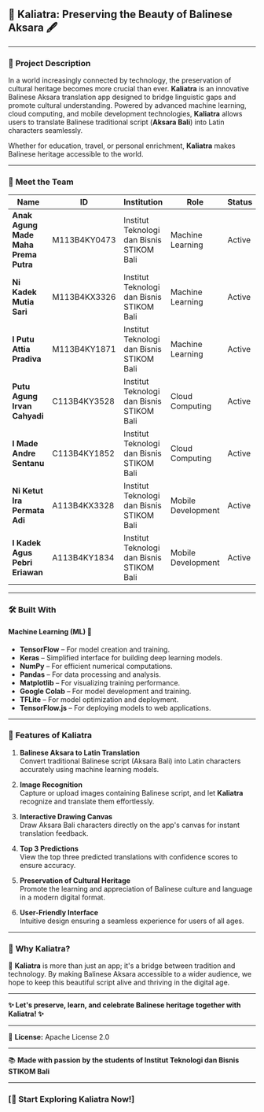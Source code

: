 ## 🌺 **Kaliatra: Preserving the Beauty of Balinese Aksara** 🖋️

---

### 📜 **Project Description**

In a world increasingly connected by technology, the preservation of cultural heritage becomes more crucial than ever. **Kaliatra** is an innovative Balinese Aksara translation app designed to bridge linguistic gaps and promote cultural understanding. Powered by advanced machine learning, cloud computing, and mobile development technologies, **Kaliatra** allows users to translate Balinese traditional script (**Aksara Bali**) into Latin characters seamlessly.

Whether for education, travel, or personal enrichment, **Kaliatra** makes Balinese heritage accessible to the world.

---

### 👥 **Meet the Team**

| **Name**                          | **ID**         | **Institution**                                      | **Role**             | **Status**  |
|-----------------------------------|----------------|-----------------------------------------------------|----------------------|-------------|
| **Anak Agung Made Maha Prema Putra** | M113B4KY0473  | Institut Teknologi dan Bisnis STIKOM Bali           | Machine Learning     | Active      |
| **Ni Kadek Mutia Sari**           | M113B4KX3326  | Institut Teknologi dan Bisnis STIKOM Bali           | Machine Learning     | Active      |
| **I Putu Attia Pradiva**          | M113B4KY1871  | Institut Teknologi dan Bisnis STIKOM Bali           | Machine Learning     | Active      |
| **Putu Agung Irvan Cahyadi**      | C113B4KY3528  | Institut Teknologi dan Bisnis STIKOM Bali           | Cloud Computing      | Active      |
| **I Made Andre Sentanu**          | C113B4KY1852  | Institut Teknologi dan Bisnis STIKOM Bali           | Cloud Computing      | Active      |
| **Ni Ketut Ira Permata Adi**      | A113B4KX3328  | Institut Teknologi dan Bisnis STIKOM Bali           | Mobile Development   | Active      |
| **I Kadek Agus Pebri Eriawan**    | A113B4KY1834  | Institut Teknologi dan Bisnis STIKOM Bali           | Mobile Development   | Active      |

---

### 🛠️ **Built With**

#### **Machine Learning (ML)** 🤖
- **TensorFlow** – For model creation and training.
- **Keras** – Simplified interface for building deep learning models.
- **NumPy** – For efficient numerical computations.
- **Pandas** – For data processing and analysis.
- **Matplotlib** – For visualizing training performance.
- **Google Colab** – For model development and training.
- **TFLite** – For model optimization and deployment.
- **TensorFlow.js** – For deploying models to web applications.

---

### 🌟 **Features of Kaliatra**

1. **Balinese Aksara to Latin Translation**  
   Convert traditional Balinese script (Aksara Bali) into Latin characters accurately using machine learning models.

2. **Image Recognition**  
   Capture or upload images containing Balinese script, and let **Kaliatra** recognize and translate them effortlessly.

3. **Interactive Drawing Canvas**  
   Draw Aksara Bali characters directly on the app's canvas for instant translation feedback.

4. **Top 3 Predictions**  
   View the top three predicted translations with confidence scores to ensure accuracy.

5. **Preservation of Cultural Heritage**  
   Promote the learning and appreciation of Balinese culture and language in a modern digital format.

6. **User-Friendly Interface**  
   Intuitive design ensuring a seamless experience for users of all ages.
   
---

### 🎨 **Why Kaliatra?**

🌴 **Kaliatra** is more than just an app; it's a bridge between tradition and technology. By making Balinese Aksara accessible to a wider audience, we hope to keep this beautiful script alive and thriving in the digital age.

---

**✨ Let's preserve, learn, and celebrate Balinese heritage together with Kaliatra! ✨**

--- 

📝 **License:** Apache License 2.0

---

📚 **Made with passion by the students of Institut Teknologi dan Bisnis STIKOM Bali**

---

### **[🚀 Start Exploring Kaliatra Now!]**
